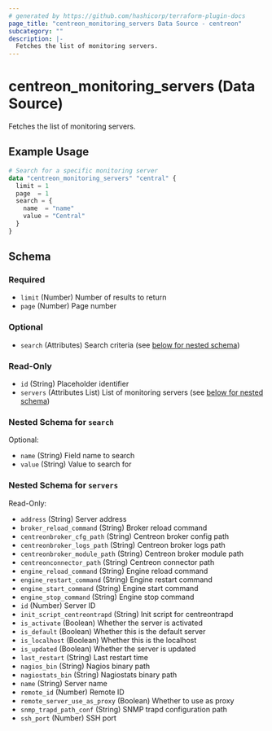 ```yaml
---
# generated by https://github.com/hashicorp/terraform-plugin-docs
page_title: "centreon_monitoring_servers Data Source - centreon"
subcategory: ""
description: |-
  Fetches the list of monitoring servers.
---
```


# centreon_monitoring_servers (Data Source)

Fetches the list of monitoring servers.

## Example Usage

```terraform
# Search for a specific monitoring server
data "centreon_monitoring_servers" "central" {
  limit = 1
  page  = 1
  search = {
    name  = "name"
    value = "Central"
  }
}
```

<!-- schema generated by tfplugindocs -->
## Schema

### Required

- `limit` (Number) Number of results to return
- `page` (Number) Page number

### Optional

- `search` (Attributes) Search criteria (see [below for nested schema](#nestedatt--search))

### Read-Only

- `id` (String) Placeholder identifier
- `servers` (Attributes List) List of monitoring servers (see [below for nested schema](#nestedatt--servers))

<a id="nestedatt--search"></a>
### Nested Schema for `search`

Optional:

- `name` (String) Field name to search
- `value` (String) Value to search for


<a id="nestedatt--servers"></a>
### Nested Schema for `servers`

Read-Only:

- `address` (String) Server address
- `broker_reload_command` (String) Broker reload command
- `centreonbroker_cfg_path` (String) Centreon broker config path
- `centreonbroker_logs_path` (String) Centreon broker logs path
- `centreonbroker_module_path` (String) Centreon broker module path
- `centreonconnector_path` (String) Centreon connector path
- `engine_reload_command` (String) Engine reload command
- `engine_restart_command` (String) Engine restart command
- `engine_start_command` (String) Engine start command
- `engine_stop_command` (String) Engine stop command
- `id` (Number) Server ID
- `init_script_centreontrapd` (String) Init script for centreontrapd
- `is_activate` (Boolean) Whether the server is activated
- `is_default` (Boolean) Whether this is the default server
- `is_localhost` (Boolean) Whether this is the localhost
- `is_updated` (Boolean) Whether the server is updated
- `last_restart` (String) Last restart time
- `nagios_bin` (String) Nagios binary path
- `nagiostats_bin` (String) Nagiostats binary path
- `name` (String) Server name
- `remote_id` (Number) Remote ID
- `remote_server_use_as_proxy` (Boolean) Whether to use as proxy
- `snmp_trapd_path_conf` (String) SNMP trapd configuration path
- `ssh_port` (Number) SSH port
